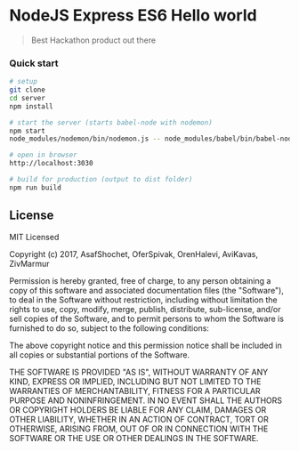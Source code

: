 # NodeJS Express ES6 Hello world

> Best Hackathon product out there

### Quick start

```bash
# setup
git clone
cd server
npm install  

# start the server (starts babel-node with nodemon)
npm start
node_modules/nodemon/bin/nodemon.js -- node_modules/babel/bin/babel-node.js src/server.js

# open in browser
http://localhost:3030

# build for production (output to dist folder)
npm run build

```

## License

MIT Licensed

Copyright (c) 2017, AsafShochet, OferSpivak, OrenHalevi, AviKavas, ZivMarmur

Permission is hereby granted, free of charge, to any person obtaining a copy of this software and associated
documentation files (the "Software"), to deal in the Software without restriction, including without limitation the
rights to use, copy, modify, merge, publish, distribute, sub-license, and/or sell copies of the Software, and to
permit persons to whom the Software is furnished to do so, subject to the following conditions:

The above copyright notice and this permission notice shall be included in all copies or substantial portions of the
Software.

THE SOFTWARE IS PROVIDED "AS IS", WITHOUT WARRANTY OF ANY KIND, EXPRESS OR IMPLIED, INCLUDING BUT NOT LIMITED TO THE
WARRANTIES OF MERCHANTABILITY, FITNESS FOR A PARTICULAR PURPOSE AND NONINFRINGEMENT. IN NO EVENT SHALL THE AUTHORS OR
COPYRIGHT HOLDERS BE LIABLE FOR ANY CLAIM, DAMAGES OR OTHER LIABILITY, WHETHER IN AN ACTION OF CONTRACT, TORT OR
OTHERWISE, ARISING FROM, OUT OF OR IN CONNECTION WITH THE SOFTWARE OR THE USE OR OTHER DEALINGS IN THE SOFTWARE.
